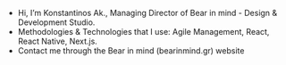- Hi, I’m Konstantinos Ak., Managing Director of Bear in mind - Design & Development Studio. 
- Methodologies & Technologies that I use: Agile Management, React, React Native, Next.js. 
- Contact me through the Bear in mind (bearinmind.gr) website

<!---
haggardon/haggardon is a ✨ special ✨ repository because its `README.md` (this file) appears on your GitHub profile.
You can click the Preview link to take a look at your changes.
--->
